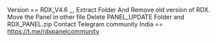 Version == RDX_V4.6 ,,,
Extract Folder And Remove old version of RDX.
Move the Panel in other file
Delete PANEL_UPDATE Folder and RDX_PANEL.zip
Contact Telegram community India == https://t.me/rdxpanelcommunity 
